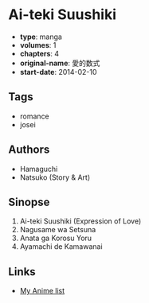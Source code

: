# Ai-teki Suushiki

-   **type**: manga
-   **volumes**: 1
-   **chapters**: 4
-   **original-name**: 愛的数式
-   **start-date**: 2014-02-10

## Tags

-   romance
-   josei

## Authors

-   Hamaguchi
-   Natsuko (Story & Art)

## Sinopse

1. Ai-teki Suushiki (Expression of Love)
2. Nagusame wa Setsuna
3. Anata ga Korosu Yoru
4. Ayamachi de Kamawanai

## Links

-   [My Anime list](https://myanimelist.net/manga/78869/Ai-teki_Suushiki)
